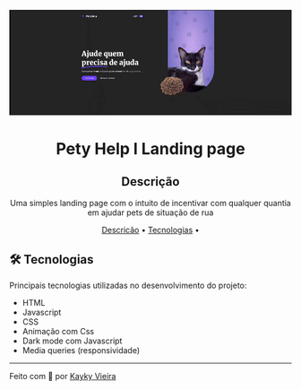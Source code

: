 <p align="center">
  <img alt="PetyHelp" src="PetyHelp.gif" width="600px">
</p>

<h1 align="center">Pety Help l Landing page</h1>

<h2 align="center">Descrição</h2>

<p align="center">
  Uma simples landing page com o intuito de incentivar com qualquer quantia em ajudar pets de situação de rua
</p>

<p align="center">
 <a href="#descricao">Descricão</a> •
 <a href="#tecnologias">Tecnologias</a> •
</p>

## 🛠️ Tecnologias<a name="tecnologias"></a>

Principais tecnologias utilizadas no desenvolvimento do projeto:

- HTML
- Javascript
- CSS
- Animação com Css
- Dark mode com Javascript
- Media queries (responsividade)
---

<p>Feito com 💙 por <a href="https://www.linkedin.com/in/kaykyvieraa/">Kayky Vieira</a></p>
